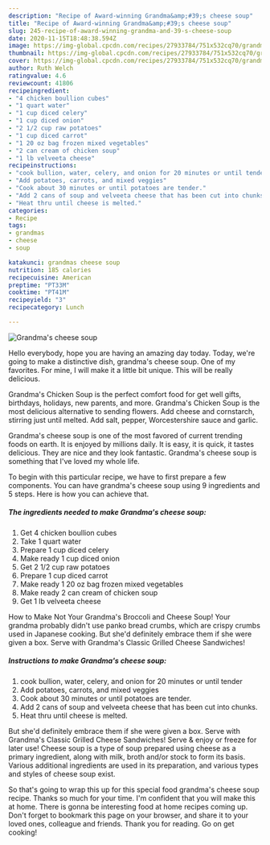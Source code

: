 ```yaml
---
description: "Recipe of Award-winning Grandma&amp;#39;s cheese soup"
title: "Recipe of Award-winning Grandma&amp;#39;s cheese soup"
slug: 245-recipe-of-award-winning-grandma-and-39-s-cheese-soup
date: 2020-11-15T18:48:38.594Z
image: https://img-global.cpcdn.com/recipes/27933784/751x532cq70/grandmas-cheese-soup-recipe-main-photo.jpg
thumbnail: https://img-global.cpcdn.com/recipes/27933784/751x532cq70/grandmas-cheese-soup-recipe-main-photo.jpg
cover: https://img-global.cpcdn.com/recipes/27933784/751x532cq70/grandmas-cheese-soup-recipe-main-photo.jpg
author: Ruth Welch
ratingvalue: 4.6
reviewcount: 41806
recipeingredient:
- "4 chicken boullion cubes"
- "1 quart water"
- "1 cup diced celery"
- "1 cup diced onion"
- "2 1/2 cup raw potatoes"
- "1 cup diced carrot"
- "1 20 oz bag frozen mixed vegetables"
- "2 can cream of chicken soup"
- "1 lb velveeta cheese"
recipeinstructions:
- "cook bullion, water, celery, and onion for 20 minutes or until tender"
- "Add potatoes, carrots, and mixed veggies"
- "Cook about 30 minutes or until potatoes are tender."
- "Add 2 cans of soup and velveeta cheese that has been cut into chunks."
- "Heat thru until cheese is melted."
categories:
- Recipe
tags:
- grandmas
- cheese
- soup

katakunci: grandmas cheese soup 
nutrition: 185 calories
recipecuisine: American
preptime: "PT33M"
cooktime: "PT41M"
recipeyield: "3"
recipecategory: Lunch

---
```



![Grandma&#39;s cheese soup](https://img-global.cpcdn.com/recipes/27933784/751x532cq70/grandmas-cheese-soup-recipe-main-photo.jpg)

Hello everybody, hope you are having an amazing day today. Today, we're going to make a distinctive dish, grandma&#39;s cheese soup. One of my favorites. For mine, I will make it a little bit unique. This will be really delicious.

Grandma&#39;s Chicken Soup is the perfect comfort food for get well gifts, birthdays, holidays, new parents, and more. Grandma&#39;s Chicken Soup is the most delicious alternative to sending flowers. Add cheese and cornstarch, stirring just until melted. Add salt, pepper, Worcestershire sauce and garlic.

Grandma&#39;s cheese soup is one of the most favored of current trending foods on earth. It is enjoyed by millions daily. It is easy, it is quick, it tastes delicious. They are nice and they look fantastic. Grandma&#39;s cheese soup is something that I've loved my whole life.


To begin with this particular recipe, we have to first prepare a few components. You can have grandma&#39;s cheese soup using 9 ingredients and 5 steps. Here is how you can achieve that.

<!--inarticleads1-->

##### The ingredients needed to make Grandma&#39;s cheese soup:

1. Get 4 chicken boullion cubes
1. Take 1 quart water
1. Prepare 1 cup diced celery
1. Make ready 1 cup diced onion
1. Get 2 1/2 cup raw potatoes
1. Prepare 1 cup diced carrot
1. Make ready 1 20 oz bag frozen mixed vegetables
1. Make ready 2 can cream of chicken soup
1. Get 1 lb velveeta cheese


How to Make Not Your Grandma&#39;s Broccoli and Cheese Soup! Your grandma probably didn&#39;t use panko bread crumbs, which are crispy crumbs used in Japanese cooking. But she&#39;d definitely embrace them if she were given a box. Serve with Grandma&#39;s Classic Grilled Cheese Sandwiches! 

<!--inarticleads2-->

##### Instructions to make Grandma&#39;s cheese soup:

1. cook bullion, water, celery, and onion for 20 minutes or until tender
1. Add potatoes, carrots, and mixed veggies
1. Cook about 30 minutes or until potatoes are tender.
1. Add 2 cans of soup and velveeta cheese that has been cut into chunks.
1. Heat thru until cheese is melted.


But she&#39;d definitely embrace them if she were given a box. Serve with Grandma&#39;s Classic Grilled Cheese Sandwiches! Serve &amp; enjoy or freeze for later use! Cheese soup is a type of soup prepared using cheese as a primary ingredient, along with milk, broth and/or stock to form its basis. Various additional ingredients are used in its preparation, and various types and styles of cheese soup exist. 

So that's going to wrap this up for this special food grandma&#39;s cheese soup recipe. Thanks so much for your time. I'm confident that you will make this at home. There is gonna be interesting food at home recipes coming up. Don't forget to bookmark this page on your browser, and share it to your loved ones, colleague and friends. Thank you for reading. Go on get cooking!
